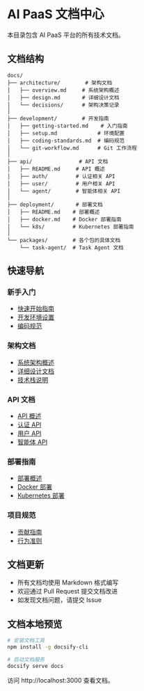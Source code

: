 # AI PaaS 文档中心

本目录包含 AI PaaS 平台的所有技术文档。

## 文档结构

```
docs/
├── architecture/        # 架构文档
│   ├── overview.md     # 系统架构概述
│   ├── design.md       # 详细设计文档
│   └── decisions/      # 架构决策记录
│
├── development/        # 开发指南
│   ├── getting-started.md    # 入门指南
│   ├── setup.md             # 环境配置
│   ├── coding-standards.md  # 编码规范
│   └── git-workflow.md      # Git 工作流程
│
├── api/               # API 文档
│   ├── README.md     # API 概述
│   ├── auth/         # 认证相关 API
│   ├── user/         # 用户相关 API
│   └── agent/        # 智能体相关 API
│
├── deployment/       # 部署文档
│   ├── README.md    # 部署概述
│   ├── docker.md    # Docker 部署指南
│   └── k8s/         # Kubernetes 部署指南
│
└── packages/        # 各个包的具体文档
    └── task-agent/  # Task Agent 文档
```

## 快速导航

### 新手入门
- [快速开始指南](development/getting-started.md)
- [开发环境设置](development/setup.md)
- [编码规范](development/coding-standards.md)

### 架构文档
- [系统架构概述](architecture/overview.md)
- [详细设计文档](architecture/design.md)
- [技术栈说明](architecture/tech-stack.md)

### API 文档
- [API 概述](api/README.md)
- [认证 API](api/auth/README.md)
- [用户 API](api/user/README.md)
- [智能体 API](api/agent/README.md)

### 部署指南
- [部署概述](deployment/README.md)
- [Docker 部署](deployment/docker.md)
- [Kubernetes 部署](deployment/k8s/README.md)

### 项目规范
- [贡献指南](CONTRIBUTING.md)
- [行为准则](CODE_OF_CONDUCT.md)

## 文档更新

- 所有文档均使用 Markdown 格式编写
- 欢迎通过 Pull Request 提交文档改进
- 如发现文档问题，请提交 Issue

## 文档本地预览

```bash
# 安装文档工具
npm install -g docsify-cli

# 启动文档服务
docsify serve docs
```

访问 http://localhost:3000 查看文档。 